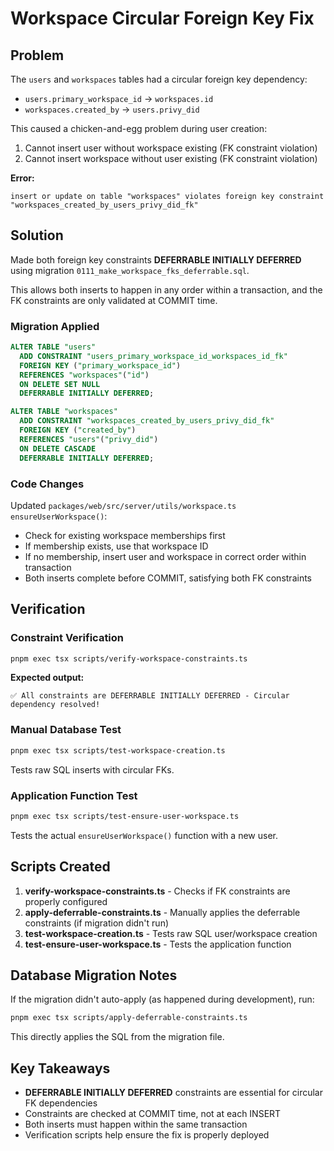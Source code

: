 # Workspace Circular Foreign Key Fix

## Problem

The `users` and `workspaces` tables had a circular foreign key dependency:

- `users.primary_workspace_id` → `workspaces.id`
- `workspaces.created_by` → `users.privy_did`

This caused a chicken-and-egg problem during user creation:

1. Cannot insert user without workspace existing (FK constraint violation)
2. Cannot insert workspace without user existing (FK constraint violation)

**Error:**

```
insert or update on table "workspaces" violates foreign key constraint
"workspaces_created_by_users_privy_did_fk"
```

## Solution

Made both foreign key constraints **DEFERRABLE INITIALLY DEFERRED** using migration `0111_make_workspace_fks_deferrable.sql`.

This allows both inserts to happen in any order within a transaction, and the FK constraints are only validated at COMMIT time.

### Migration Applied

```sql
ALTER TABLE "users"
  ADD CONSTRAINT "users_primary_workspace_id_workspaces_id_fk"
  FOREIGN KEY ("primary_workspace_id")
  REFERENCES "workspaces"("id")
  ON DELETE SET NULL
  DEFERRABLE INITIALLY DEFERRED;

ALTER TABLE "workspaces"
  ADD CONSTRAINT "workspaces_created_by_users_privy_did_fk"
  FOREIGN KEY ("created_by")
  REFERENCES "users"("privy_did")
  ON DELETE CASCADE
  DEFERRABLE INITIALLY DEFERRED;
```

### Code Changes

Updated `packages/web/src/server/utils/workspace.ts` `ensureUserWorkspace()`:

- Check for existing workspace memberships first
- If membership exists, use that workspace ID
- If no membership, insert user and workspace in correct order within transaction
- Both inserts complete before COMMIT, satisfying both FK constraints

## Verification

### Constraint Verification

```bash
pnpm exec tsx scripts/verify-workspace-constraints.ts
```

**Expected output:**

```
✅ All constraints are DEFERRABLE INITIALLY DEFERRED - Circular dependency resolved!
```

### Manual Database Test

```bash
pnpm exec tsx scripts/test-workspace-creation.ts
```

Tests raw SQL inserts with circular FKs.

### Application Function Test

```bash
pnpm exec tsx scripts/test-ensure-user-workspace.ts
```

Tests the actual `ensureUserWorkspace()` function with a new user.

## Scripts Created

1. **verify-workspace-constraints.ts** - Checks if FK constraints are properly configured
2. **apply-deferrable-constraints.ts** - Manually applies the deferrable constraints (if migration didn't run)
3. **test-workspace-creation.ts** - Tests raw SQL user/workspace creation
4. **test-ensure-user-workspace.ts** - Tests the application function

## Database Migration Notes

If the migration didn't auto-apply (as happened during development), run:

```bash
pnpm exec tsx scripts/apply-deferrable-constraints.ts
```

This directly applies the SQL from the migration file.

## Key Takeaways

- **DEFERRABLE INITIALLY DEFERRED** constraints are essential for circular FK dependencies
- Constraints are checked at COMMIT time, not at each INSERT
- Both inserts must happen within the same transaction
- Verification scripts help ensure the fix is properly deployed

